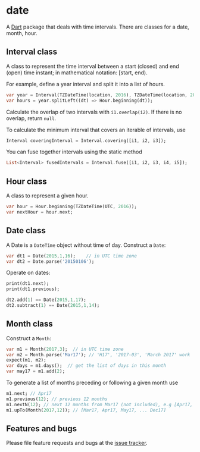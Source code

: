 # date

A [Dart](http://www.dartlang.org) package that deals with time intervals.  There are 
classes for a date, month, hour.  

 
## Interval class
A class to represent the time interval between a start (closed) and end (open) time 
instant; in mathematical notation: [start, end).  

For example, define a year interval and split it into a list of hours. 
```dart
var year = Interval(TZDateTime(location, 2016), TZDateTime(location, 2017));
var hours = year.splitLeft((dt) => Hour.beginning(dt));
```

Calculate the overlap of two intervals with ```i1.overlap(i2)```.  If there is 
no overlap, return ```null```.

To calculate the minimum interval that covers an iterable of intervals, use 
```dart
Interval coveringInterval = Interval.covering([i1, i2, i3]);
``` 

You can fuse together intervals using the static method 
```dart
List<Interval> fusedIntervals = Interval.fuse([i1, i2, i3, i4, i5]);
```

  


## Hour class
A class to represent a given hour.
```dart
var hour = Hour.beginning(TZDateTime(UTC, 2016));
var nextHour = hour.next;
```

## Date class
A Date is a `DateTime` object without time of day.  Construct a `Date`:
```dart
var dt1 = Date(2015,1,16);    // in UTC time zone
var dt2 = Date.parse('20150106');
```

Operate on dates:
```dart
print(dt1.next);
print(dt1.previous);

dt2.add(1) == Date(2015,1,17);
dt2.subtract(1) == Date(2015,1,14);
```


## Month class
Construct a `Month`:
```dart
var m1 = Month(2017,3);  // in UTC time zone
var m2 = Month.parse('Mar17'); // 'H17', '2017-03', 'March 2017' work
expect(m1, m2);
var days = m1.days();  // get the list of days in this month 
var may17 = m1.add(2);
```
To generate a list of months preceding or following a given month use
```dart
m1.next; // Apr17
m1.previous(12); // previous 12 months 
m1.nextN(12); // next 12 months from Mar17 (not included), e.g [Apr17, ... Mar18]
m1.upTo(Month(2017,12)); // [Mar17, Apr17, May17, ... Dec17]  
```

## Features and bugs

Please file feature requests and bugs at the [issue tracker][tracker].

[tracker]: https://github.com/thumbert/date/issues

